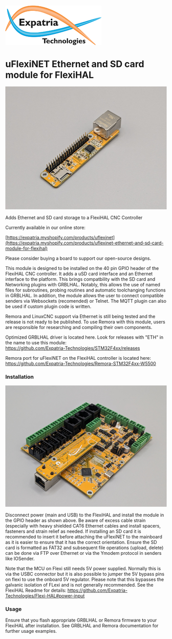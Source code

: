 ![Logo](/readme_images/logo_sm.jpg)
# uFlexiNET Ethernet and SD card module for FlexiHAL
<img src="/readme_images/Board_photo.jpg" width="800">


Adds Ethernet and SD card storage to a FlexiHAL CNC Controller

Currently available in our online store:

[https://expatria.myshopify.com/products/uflexinet](https://expatria.myshopify.com/products/uflexinet-ethernet-and-sd-card-module-for-flexihal)

Please consider buying a board to support our open-source designs. 

This module is designed to be installed on the 40 pin GPIO header of the FlexiHAL CNC controller.  It adds a uSD card interface and an Ethernet interface to the platform.  This brings compatbility with the SD card and Networking plugins with GRBLHAL.  Notably, this allows the use of named files for subroutines, probing routines and automatic toolchanging functions in GRBLHAL.  In addition, the module allows the user to connect compatible senders via Websockets (recomended) or Telnet.  The MQTT plugin can also be used if custom plugin code is written.

Remora and LinuxCNC support via Ethernet is still being tested and the release is not ready to be published.  To use Remora with this module, users are responsible for researching and compiling their own components.

Optimized GRBLHAL driver is located here.  Look for releases with "ETH" in the name to use this module:  
https://github.com/Expatria-Technologies/STM32F4xx/releases

Remora port for uFlexiNET on the FlexiHAL controller is located here:  
https://github.com/Expatria-Technologies/Remora-STM32F4xx-W5500

### Installation
<img src="/readme_images/Board_installed.jpg" width="800">

Disconnect power (main and USB) to the FlexiHAL and install the module in the GPIO header as shown above.  Be aware of excess cable strain (especially with heavy shielded CAT6 Ethernet cables and install spacers, fasteners and strain relief as needed.  If installing an SD card it is recommended to insert it before attaching the uFlexiNET to the mainboard as it is easier to ensure that it has the correct orientation.  Ensure the SD card is formatted as FAT32 and subsequent file operations (upload, delete) can be done via FTP over Ethernet or via the Ymodem protocol in senders like IOSender.

Note that the MCU on Flexi still needs 5V power supplied.  Normally this is via the USBC connector but it is also possible to jumper the 5V bypass pins on flexi to use the onboard 5V regulator.  Please note that this bypasses the galvanic isolation of FLexi and is not generally recommended.  See the FlexiHAL Readme for details:
https://github.com/Expatria-Technologies/Flexi-HAL#power-input



### Usage

Ensure that you flash appropriate GRBLHAL or Remora firmware to your FlexiHAL after installation.  See GRBLHAL and Remora documentation for further usage examples.  
